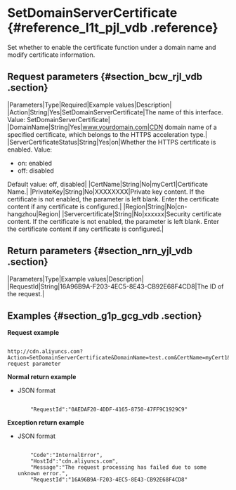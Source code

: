 # SetDomainServerCertificate {#reference_l1t_pjl_vdb .reference}

Set whether to enable the certificate function under a domain name and modify certificate information.

## Request parameters {#section_bcw_rjl_vdb .section}

|Parameters|Type|Required|Example values|Description|
|Action|String|Yes|SetDomainServerCertificate|The name of this interface.  Value: SetDomainServerCertificate|
|DomainName|String|Yes|www.yourdomain.com|CDN domain name of a specified certificate, which belongs to the HTTPS acceleration type.|
|ServerCertificateStatus|String|Yes|on|Whether the HTTPS certificate is enabled. Value:

 -   on: enabled
-   off: disabled

 Default value: off, disabled|
|CertName|String|No|myCert1|Certificate Name.|
|PrivateKey|String|No|XXXXXXXX|Private key content. If the certificate is not enabled, the parameter is left blank. Enter the certificate content if any certificate is configured.|
|Region|String|No|cn-hangzhou|Region|
|Servercertificate|String|No|xxxxxx|Security certificate content. If the certificate is not enabled, the parameter is left blank. Enter the certificate content if any certificate is configured.|

## Return parameters {#section_nrn_yjl_vdb .section}

|Parameters|Type|Example values|Description|
|RequestId|String|16A96B9A-F203-4EC5-8E43-CB92E68F4CD8|The ID of the request.|

## Examples {#section_g1p_gcg_vdb .section}

**Request example**

```

http://cdn.aliyuncs.com?Action=SetDomainServerCertificate&DomainName=test.com&CertName=myCert1&ServerCertificateStatus=on&ServerCertificate=xxx&PrivateKey=yyy&public request parameter
```

**Normal return example**

-   JSON format

    ```
    
        "RequestId":"0AEDAF20-4DDF-4165-8750-47FF9C1929C9"
    
    ```


**Exception return example**

-   JSON format

    ```
    
        "Code":"InternalError",
        "HostId":"cdn.aliyuncs.com",
        "Message":"The request processing has failed due to some unknown error.",
        "RequestId":"16A96B9A-F203-4EC5-8E43-CB92E68F4CD8"
    
    ```


